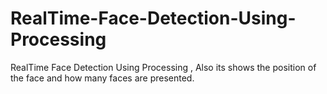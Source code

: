 # RealTime-Face-Detection-Using-Processing
RealTime Face Detection Using Processing , Also its shows the position of the face and how many faces are presented.
